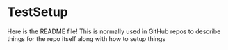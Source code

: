 # TestSetup
Here is the README file! This is normally used in GitHub repos to describe things for the repo itself along with how to setup things
